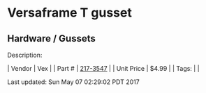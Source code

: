 # Versaframe T gusset
## Hardware / Gussets
Description: 	 

| Vendor | Vex | 
| Part # | [217-3547](http://www.vexrobotics.com/vexpro/versaframe/versaframegussetsandmounts.html) | 
| Unit Price | $4.99 | 
| Tags: |  | 

Last updated: Sun May 07 02:29:02 PDT 2017